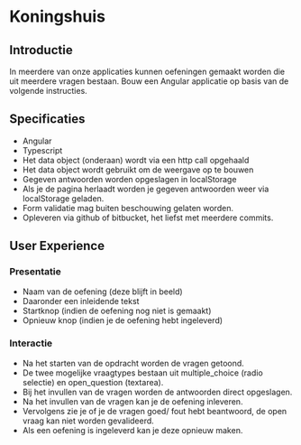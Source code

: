 # Koningshuis

## Introductie
In meerdere van onze applicaties kunnen oefeningen gemaakt worden die uit meerdere
vragen bestaan. Bouw een Angular applicatie op basis van de volgende instructies.

## Specificaties
* Angular
* Typescript
* Het data object (onderaan) wordt via een http call opgehaald
* Het data object wordt gebruikt om de weergave op te bouwen
* Gegeven antwoorden worden opgeslagen in localStorage
* Als je de pagina herlaadt worden je gegeven antwoorden weer via localStorage geladen.
* Form validatie mag buiten beschouwing gelaten worden.
* Opleveren via github of bitbucket, het liefst met meerdere commits.

## User Experience

### Presentatie
* Naam van de oefening (deze blijft in beeld)
* Daaronder een inleidende tekst
* Startknop (indien de oefening nog niet is gemaakt)
* Opnieuw knop (indien je de oefening hebt ingeleverd)

### Interactie
* Na het starten van de opdracht worden de vragen getoond.
* De twee mogelijke vraagtypes bestaan uit multiple_choice (radio selectie) en open_question (textarea).
* Bij het invullen van de vragen worden de antwoorden direct opgeslagen.
* Na het invullen van de vragen kan je de oefening inleveren.
* Vervolgens zie je of je de vragen goed/ fout hebt beantwoord, de open vraag kan niet worden gevalideerd.
* Als een oefening is ingeleverd kan je deze opnieuw maken.